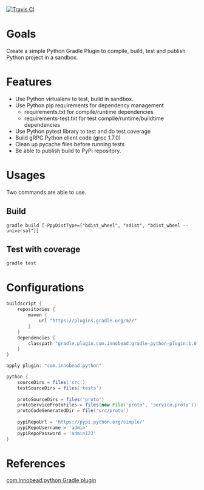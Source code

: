 [![Travis CI](https://travis-ci.org/innobead/pygradle.svg)](https://travis-ci.org/innobead/pygradle)

# Goals
Create a simple Python Gradle Plugin to compile, build, test and publish Python project in a sandbox. 

# Features
* Use Python virtualenv to test, build in sandbox.
* Use Python pip requirements for dependency management
  * requirements.txt for compile/runtime dependencies
  * requirements-test.txt for test compile/runtime/buildtime dependencies
* Use Python pytest library to test and do test coverage
* Build gRPC Python client code (grpc 1.7.0)
* Clean up pycache files before running tests
* Be able to publish build to PyPi repository.

# Usages
Two commands are able to use.
## Build
`gradle build [-PpyDistType=["bdist_wheel", "sdist", "bdist_wheel --universal"]]`

## Test with coverage
`gradle test`

# Configurations
```groovy
buildscript {
    repositories {
        maven {
            url "https://plugins.gradle.org/m2/"
        }
    }
    dependencies {
        classpath "gradle.plugin.com.innobead:gradle-python-plugin:1.0.26"
    }
}

apply plugin: "com.innobead.python"

python {
    sourceDirs = files('src')
    testSourceDirs = files('tests')
    
    protoSourceDirs = files('proto')
    protoServiceProtoFiles = files(new File('proto', 'service.proto'))
    protoCodeGeneratedDir = file('src/proto')
    
    pypiRepoUrl = 'https://pypi.python.org/simple/'
    pypiRepoUsername = 'admin'
    pypiRepoPassword = 'admin123'
}

```

# References
[com.innobead.python Gradle plugin](https://plugins.gradle.org/plugin/com.innobead.python)
